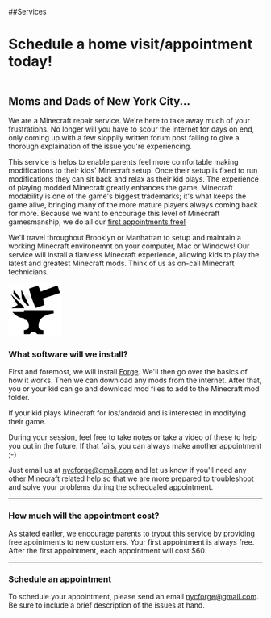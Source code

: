 <!-- https://www.drewsilcock.co.uk/custom-jekyll-plugins -->

##Services

<!-- <h3 class="btwnParHeader">Schedule a home visit/appointment today!</h3> -->
<div id="HeaderImage"><h1 id="H1_1">Schedule a home visit/appointment today!</h1></div>

<div id="DIV_1">
<div id="DIV_INNER_1">
<!-- <h2 id="H2_3">Moms and Dads of New York City,</h2> -->
<h2 style="padding:20px 0px 0px 0px">Moms and Dads of New York City...</h2>

<p>We are a Minecraft repair service. We're here to take away much of your frustrations. No longer will you have to scour the internet for days on end, only coming up with a few sloppily written forum post failing to give a thorough explaination of the issue you're experiencing.</p>

<p>This service is helps to enable parents feel more comfortable making modifications to their kids' Minecraft setup. Once their setup is fixed to run modifications they can sit back and relax as their kid plays. The experience of playing modded Minecraft greatly enhances the game. Minecraft modability is one of the game's biggest trademarks; it's what keeps the game alive, bringing many of the more mature players always coming back for more. Because we want to encourage this level of Minecraft gamesmanship, we do all our <a href="#contact">first appointments free!</a></p>

<p>We'll travel throughout Brooklyn or Manhattan to setup and maintain a working Minecraft environemnt on your computer, Mac or Windows! Our service will install a flawless Minecraft experience, allowing kids to play the latest and greatest Minecraft mods. Think of us as on-call Minecraft technicians.</p>

<div id="DIV_6">
    <img src="img/icon_forge.png" alt="" id="IMG_7" />
</div>

</div>
</div>

<!-- We'll travel throughout Brooklyn or Manhattan to setup your Minecraft environment to play any mods flawlessly. -->

<!-- Did you ever have a problem or issue with your setup and spend days searching for solutions? Only to come up with a few sloppily written and ill-explained posts? Here, we're offering a better alternative... -->

<!-- If your kids aren't getting to experience the luxuries of modded Minecraft - for instance, the advanced [let's plays](https://www.youtube.com/watch?v=DFBkUc6tAPk) or [mod spotlights](https://www.youtube.com/watch?v=bMmto9lZi5I) from direwolf20 - then maybe we can help... -->

<!-- I am available to help with obtaining and installing any applications/software/tools/utilities/necessities relating to Minecraft:  -->

<h3 class="btwnParHeader">What software will we install?</h3>

First and foremost, we will install [Forge](https://files.minecraftforge.net/). We'll then go over the basics of how it works. Then we can download any mods from the internet. After that, you or your kid can go and download mod files to add to the Minecraft mod folder.

<!-- We can help setup any other moded-launchers or modpacks as well. Some examples of these are:

+ [Feed The Beast](https://www.feed-the-beast.com/)
+ [Curse](https://www.curse.com/download)
+ [Crazy Craft](http://test.voidswrath.com/voidlauncher/) -->

If your kid plays Minecraft for ios/android and is interested in modifying their game.

During your session, feel free to take notes or take a video of these to help you out in the future. If that fails, you can always make another appointment ;-)

Just email us at [nycforge@gmail.com](nycforge@gmail.com) and let us know if you'll need any other Minecraft related help so that we are more prepared to troubleshoot and solve your problems during the schedualed appointment.

<hr class="btwnParRule">
<h3 class="btwnParHeader">How much will the appointment cost?</h3>

As stated earlier, we encourage parents to tryout this service by providing free apointments to new customers. Your first appointment is always free. After the first appointment, each appointment will cost $60. 

<hr class="btwnParRule">
<h3 class="btwnParHeader">Schedule an appointment</h3>

To schedule your appointment, please send an email [nycforge@gmail.com](nycforge@gmail.com). Be sure to include a brief description of the issues at hand.

<!-- I can't stress the importance of these folder locations enough:

__mac:__ ~/Library/Application Support/minecraft/mods

__windows:__ %appdata%&#92;.minecraft&#92;

If it helps, I'll make some shortcuts on your desktop so it's more easy to access this mod folder.

Setting up skins and using skin editors is a breeze, we're happy to help with this! We'll also install any cool, community-created Minecraft maps.

Lastly, if java difficulties are causeing you a headache, we'll remedy those too.

_Just email us and let us know if you'll need any other Minecraft related downloads so that we are prepared to install them during your schedualed appointment._ -->

<!-- * [MCEdit](http://www.mcedit.net/)
* [minecraftskins.com](http://www.minecraftskins.com/skin-editor/)
* [minecraftskins.net](http://www.minecraftskins.net/skineditor)
* [minecraft.novaskin.me](https://minecraft.novaskin.me/)
* [planetminecraft.com](http://www.planetminecraft.com/resources/projects/)
* [minecraftsix.com](http://minecraftsix.com/category/minecraft-maps/)
* [planetminecraft.com](http://www.planetminecraft.com/resources/projects/)-->


<!-- <hr class="btwnParRule">
<h3 class="btwnParHeader">What will I need prior to my schedualed appointment?</h3>

Not much.. Just a computer and an internet connection. Oh yes, you'll also need Minecraft.

<hr class="btwnParRule">

Minecraft, along with all its mods, are wonderful social tools that help kids hone their minds to create and adapt to our rapidly growing tech world. It proves to be an incredible educational tool and it provides a great segway into more creative disiplines like design, 3d modeling, animation, illustration, and programming. [Why else would Microsoft bought Minecraft for 3 billion!]() 

We hope to help parents appreciate Minecraft and we'd love to better their abilities to improve and maintain a working Minecraft setup. It's important for their kids to download and test out the latest mods.

If you are at all concerned with your child's future and his or her ability to get job opportunities in programming or design, they should be having regular access to a computer, preferably doing something active (not just watching silly youtube videos or memes). In teaching, all too often we see kids that are banned from computer use at home. They type at much slower rates and computer time at school isn't enough to get them up to speed. As they go through grade-school, computers will be more dominate tool they use. Let's give them a headstart. Minecraft is fun and addicting, but it's incredibly stimulating and very engaging for kids to play. It helps them establish social interactions when playing online and it offers an endless world to create/craft/build complex structures and complex machines. -->

<!-- Mavis Beacon?? -->

<!-- If your son or daughter is a proficient typist and interested in learning how to make their own Minecraft mods (using the forge api and eclipse), I could setup a modding environment on your computer and give them a few beginner lessons in Minecraft coding. -->

<!-- I couldn't get away sooner because my new well was coming in at Coyote Hills and I had to see about it. That well is now flowing at two thousand barrels and it's paying me an income of five thousand dollars a week. I have two others drilling and I have sixteen producing at Antelope; so, ladies and gentlemen, if I say I'm an oil man, you will agree. Now, you have a great chance here, but bear in mind, you can lose it all if you're not careful. Out of all men that beg for a chance to drill your lots, maybe one in twenty will be oilmen; the rest will be speculators - that's men trying to get between you and the oilmen - to get some of the money that ought by rights come to you. Even if you find one that has money and means to drill, he'll maybe know nothing about drilling and he'll have to hire the job out on contract, and then you're depending on a contractor who'll rush the job through so he can get another contract just as quick as he can. This is... the way that this works.
Man: Well, what is your offer? W-w-we're wasting time.
[crowd responds: "Yes." "Please."]
Plainview: I do my own drilling, and the men that work for me work for me. and they're men I know. I make it my business to be there and to see their work. I don't lose my tools in the hole and spend months fishing for them; I don't botch the cementing off and let water in the hole and ruin the whole lease. I'm a family man. I run a family business. This is my son and my partner, H.W. Plainview.
[indicates H.W]
Plainview: We offer you the bond of family that very few oilmen can understand. I'm fixed like no other company in this field and that's because my Coyote Hills well has just come in. I have a string of tools all ready to put to work. I can load a rig onto trucks and have them here in a week. I have business connections so I can get the lumber for the derrick - such things go by friendship in a rush like this - and this is why I can guarantee to start drilling and to put up the cash to back my word. I assure you, ladies and gentlemen, no matter what the others promise to do, when it comes to the showdown, they won't be there.`

Community service to help mom/dad.. not kids!

I will go travel to homes around the city and explain to parents how to install mods for minecraft. This will be a free service.

These parents may not be that interested in learning the intricacies of minecraft and modding. I will explain the greatest of mods and warn them of child stunt growth impending. Childs ability to navigate pc computer mods is synonomous with making network neural connections limiting brain growth.

If at any point they want me to come back and fix additional issues they are having, 60 an hour!

Two sides of a business card. Front side identifying with parent lack of ability to troubleshoot mod/mc issues. Back side catches eye of kid/gamer-youth. Totally minecraft relatable.

WHAT COMES NEXT??? -->